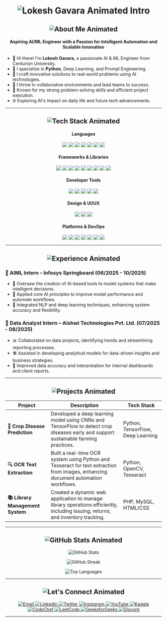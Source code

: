 <h1 align="center">
  <img src="https://readme-typing-svg.herokuapp.com?font=Fira+Code:wght@900&size=27&duration=3000&pause=1500&color=FF5722&center=true&vCenter=true&multiline=false&width=1200&lines=Hey+%F0%9F%91%8B+I'm+Lokesh+Gavara!;AI%2FML+Engineer+%7C+Deep+Learning+%7C+Prompt+Engineering+%7C+ML+Ops" alt="Lokesh Gavara Animated Intro">
</h1>

<h2 align="center">
  <img src="https://readme-typing-svg.herokuapp.com?font=Fira+Code&size=25&duration=3000&pause=1000&color=22D3EE&center=true&vCenter=true&multiline=false&width=700&lines=%F0%9F%91%8B+About+Me" alt="About Me Animated">
</h2>

<h4 align="center"><strong>Aspiring AI/ML Engineer with a Passion for Intelligent Automation and Scalable Innovation</strong></h4>

- 👋 Hi there! I’m **Lokesh Gavara**, a passionate AI & ML Engineer from Centurion University.  
- 🧠 I specialize in **Python**, Deep Learning, and Prompt Engineering.  
- 🚀 I craft innovative solutions to real-world problems using AI technologies.  
- 🤝 I thrive in collaborative environments and lead teams to success.  
- 🎯 Known for my strong problem-solving skills and efficient project execution.  
- 🌐 Exploring AI's impact on daily life and future tech advancements.

---

<h2 align="center">
  <img src="https://readme-typing-svg.herokuapp.com?font=Fira+Code&size=25&duration=3000&pause=1000&color=22D3EE&center=true&vCenter=true&multiline=false&width=700&lines=%F0%9F%94%A7+Tech+Stack+%26+Tools" alt="Tech Stack Animated">
</h2>

<h4 align="center"><strong>Languages</strong></h4>
<p align="center">
  <img src="https://img.shields.io/badge/Python-3670A0?style=for-the-badge&logo=python&logoColor=white"/>
  <img src="https://img.shields.io/badge/Java-ED8B00?style=for-the-badge&logo=java&logoColor=white"/>
  <img src="https://img.shields.io/badge/C-00599C?style=for-the-badge&logo=c&logoColor=white"/>
  <img src="https://img.shields.io/badge/JavaScript-F7DF1E?style=for-the-badge&logo=javascript&logoColor=black"/>
  <img src="https://img.shields.io/badge/HTML5-E34F26?style=for-the-badge&logo=html5&logoColor=white"/>
  <img src="https://img.shields.io/badge/CSS3-1572B6?style=for-the-badge&logo=css3&logoColor=white"/>
  <img src="https://img.shields.io/badge/PHP-777BB4?style=for-the-badge&logo=php&logoColor=white"/>
</p>

<h4 align="center"><strong>Frameworks & Libraries</strong></h4>
<p align="center">
  <img src="https://img.shields.io/badge/TensorFlow-FF6F00?style=for-the-badge&logo=tensorflow&logoColor=white"/>
  <img src="https://img.shields.io/badge/PyTorch-EE4C2C?style=for-the-badge&logo=pytorch&logoColor=white"/>
  <img src="https://img.shields.io/badge/Scikit--Learn-F7931E?style=for-the-badge&logo=scikit-learn&logoColor=white"/>
  <img src="https://img.shields.io/badge/OpenCV-5C3EE8?style=for-the-badge&logo=opencv&logoColor=white"/>
  <img src="https://img.shields.io/badge/Pandas-150458?style=for-the-badge&logo=pandas&logoColor=white"/>
  <img src="https://img.shields.io/badge/NumPy-013243?style=for-the-badge&logo=numpy&logoColor=white"/>
  <img src="https://img.shields.io/badge/React-61DAFB?style=for-the-badge&logo=react&logoColor=black"/>
  <img src="https://img.shields.io/badge/Spring-6DB33F?style=for-the-badge&logo=spring&logoColor=white"/>
  <img src="https://img.shields.io/badge/Express.js-000000?style=for-the-badge&logo=express&logoColor=white"/>
</p>

<h4 align="center"><strong>Developer Tools</strong></h4>
<p align="center">
  <img src="https://img.shields.io/badge/Postman-FF6C37?style=for-the-badge&logo=postman&logoColor=white"/>
  <img src="https://img.shields.io/badge/Git-F05032?style=for-the-badge&logo=git&logoColor=white"/>
  <img src="https://img.shields.io/badge/GitHub-181717?style=for-the-badge&logo=github&logoColor=white"/>
  <img src="https://img.shields.io/badge/VS%20Code-007ACC?style=for-the-badge&logo=visual-studio-code&logoColor=white"/>
  <img src="https://img.shields.io/badge/Arduino-00979D?style=for-the-badge&logo=arduino&logoColor=white"/>
</p>

<h4 align="center"><strong>Design & UI/UX</strong></h4>
<p align="center">
  <img src="https://img.shields.io/badge/Adobe%20Photoshop-31A8FF?style=for-the-badge&logo=adobe-photoshop&logoColor=white"/>
  <img src="https://img.shields.io/badge/Figma-F24E1E?style=for-the-badge&logo=figma&logoColor=white"/>
  <img src="https://img.shields.io/badge/TailwindCSS-06B6D4?style=for-the-badge&logo=tailwind-css&logoColor=white"/>
</p>

<h4 align="center"><strong>Platforms & DevOps</strong></h4>
<p align="center">
  <img src="https://img.shields.io/badge/AWS-232F3E?style=for-the-badge&logo=amazon-aws&logoColor=white"/>
  <img src="https://img.shields.io/badge/Docker-2496ED?style=for-the-badge&logo=docker&logoColor=white"/>
  <img src="https://img.shields.io/badge/Linux-FCC624?style=for-the-badge&logo=linux&logoColor=black"/>
  <img src="https://img.shields.io/badge/MySQL-4479A1?style=for-the-badge&logo=mysql&logoColor=white"/>
  <img src="https://img.shields.io/badge/MongoDB-47A248?style=for-the-badge&logo=mongodb&logoColor=white"/>
  <img src="https://img.shields.io/badge/Oracle-F80000?style=for-the-badge&logo=oracle&logoColor=white"/>
  <img src="https://img.shields.io/badge/Microsoft%20SQL%20Server-CC2927?style=for-the-badge&logo=microsoft-sql-server&logoColor=white"/>
</p>

---

<h2 align="center">
  <img src="https://readme-typing-svg.herokuapp.com?font=Fira+Code&size=25&duration=3000&pause=1000&color=22D3EE&center=true&vCenter=true&multiline=false&width=700&lines=%F0%9F%92%BC+Experience" alt="Experience Animated">
</h2>

### 📌 AIML Intern – Infosys Springboard (06/2025 - 10/2025)

- 🧠 Oversaw the creation of AI-based tools to model systems that make intelligent decisions.
- 🤖 Applied core AI principles to improve model performance and automate workflows.
- 💬 Integrated NLP and deep learning techniques, enhancing system accuracy and flexibility.

### 📌 Data Analyst Intern – Aishwi Technologies Pvt. Ltd. (07/2025 - 08/2025)

- 📊 Collaborated on data projects, identifying trends and streamlining reporting processes.
- 🛠️ Assisted in developing analytical models for data-driven insights and business strategies.
- 🚀 Improved data accuracy and interpretation for internal dashboards and client reports.

---

<h2 align="center">
  <img src="https://readme-typing-svg.herokuapp.com?font=Fira+Code&size=25&duration=3000&pause=1000&color=22D3EE&center=true&vCenter=true&multiline=false&width=700&lines=%F0%9F%93%9A+Featured+Projects" alt="Projects Animated">
</h2>

<table align="center">
  <thead>
    <tr>
      <th><strong>Project</strong></th>
      <th><strong>Description</strong></th>
      <th><strong>Tech Stack</strong></th>
    </tr>
  </thead>
  <tbody>
    <tr>
      <td><strong>🌾 Crop Disease Prediction</strong></td>
      <td>Developed a deep learning model using CNNs and TensorFlow to detect crop diseases early and support sustainable farming practices.</td>
      <td>Python, TensorFlow, Deep Learning</td>
    </tr>
    <tr>
      <td><strong>🔍 OCR Text Extraction</strong></td>
      <td>Built a real-time OCR system using Python and Tesseract for text extraction from images, enhancing document automation workflows.</td>
      <td>Python, OpenCV, Tesseract</td>
    </tr>
    <tr>
      <td><strong>📚 Library Management System</strong></td>
      <td>Created a dynamic web application to manage library operations efficiently, including issuing, returns, and inventory tracking.</td>
      <td>PHP, MySQL, HTML/CSS</td>
    </tr>
  </tbody>
</table>

---

<h2 align="center">
  <img src="https://readme-typing-svg.herokuapp.com?font=Fira+Code&size=25&duration=3000&pause=1000&color=22D3EE&center=true&vCenter=true&multiline=false&width=700&lines=%F0%9F%93%8A+GitHub+Stats" alt="GitHub Stats Animated">
</h2>

<p align="center">
  <img src="https://github-readme-stats.vercel.app/api?username=lokeshgavara1&show_icons=true&theme=tokyonight" alt="GitHub Stats" />
</p>

<p align="center">
  <img src="https://github-readme-streak-stats.herokuapp.com/?user=lokeshgavara1&theme=tokyonight" alt="GitHub Streak" />
</p>

<p align="center">
  <img src="https://github-readme-stats.vercel.app/api/top-langs/?username=lokeshgavara1&layout=compact&theme=tokyonight" alt="Top Languages" />
</p>

---

<h2 align="center">
  <img src="https://readme-typing-svg.herokuapp.com?font=Fira+Code&size=25&duration=3000&pause=1000&color=22D3EE&center=true&vCenter=true&multiline=false&width=700&lines=%F0%9F%91%AB+Let's+Connect!" alt="Let's Connect Animated">
</h2>

<p align="center">
  <a href="mailto:lokeshgavara5@gmail.com" target="_blank">
    <img src="https://img.shields.io/badge/Gmail-D14836?style=for-the-badge&logo=gmail&logoColor=white" alt="Email"/>
  </a>
  <a href="https://www.linkedin.com/in/lokeshgavara5/" target="_blank">
    <img src="https://img.shields.io/badge/LinkedIn-0077B5?style=for-the-badge&logo=linkedin&logoColor=white" alt="LinkedIn"/>
  </a>
  <a href="https://twitter.com/lokeshgavara22" target="_blank">
    <img src="https://img.shields.io/badge/Twitter-1DA1F2?style=for-the-badge&logo=twitter&logoColor=white" alt="Twitter"/>
  </a>
  <a href="https://instagram.com/canvadesigns22" target="_blank">
    <img src="https://img.shields.io/badge/Instagram-E4405F?style=for-the-badge&logo=instagram&logoColor=white" alt="Instagram"/>
  </a>
  <a href="https://www.youtube.com/c/@gavaralokesh1735" target="_blank">
    <img src="https://img.shields.io/badge/YouTube-FF0000?style=for-the-badge&logo=youtube&logoColor=white" alt="YouTube"/>
  </a>
  <a href="https://kaggle.com/gavaralokesh" target="_blank">
    <img src="https://img.shields.io/badge/Kaggle-20BEFF?style=for-the-badge&logo=kaggle&logoColor=white" alt="Kaggle"/>
  </a>
  <a href="https://www.codechef.com/users/lokeshgavara" target="_blank">
    <img src="https://img.shields.io/badge/CodeChef-5B4638?style=for-the-badge&logo=codechef&logoColor=white" alt="CodeChef"/>
  </a>
  <a href="https://www.leetcode.com/lokeshgavara" target="_blank">
    <img src="https://img.shields.io/badge/LeetCode-FFA116?style=for-the-badge&logo=leetcode&logoColor=white" alt="LeetCode"/>
  </a>
  <a href="https://auth.geeksforgeeks.org/user/lokeshgavara" target="_blank">
    <img src="https://img.shields.io/badge/GeeksforGeeks-0F9D58?style=for-the-badge&logo=geeksforgeeks&logoColor=white" alt="GeeksforGeeks"/>
  </a>
  <a href="https://discord.gg/lokesh015739" target="_blank">
    <img src="https://img.shields.io/badge/Discord-5865F2?style=for-the-badge&logo=discord&logoColor=white" alt="Discord"/>
  </a>
</p>

---







